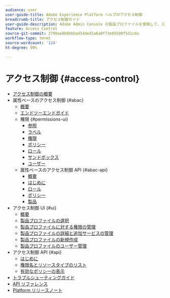 ```yaml
---
audience: user
user-guide-title: Adobe Experience Platform ヘルプのアクセス制御
breadcrumb-title: アクセス制御ガイド
user-guide-description: Adobe Admin Console の製品プロファイルを使用して、ユーザー権限を管理します。ユーザーを製品とサンドボックスに割り当てる方法について説明します。
feature: Access Control
source-git-commit: 2790ae0b0bbba454ded1a6a8f73e05500f531cda
workflow-type: tm+mt
source-wordcount: '124'
ht-degree: 98%

---
```



# アクセス制御 {#access-control}

* [アクセス制御の概要](home.md)
* 属性ベースのアクセス制御 {#abac}
   * [概要](abac/overview.md)
   * [エンドツーエンドガイド](abac/end-to-end-guide.md)
   * 権限 {#permissions-ui}
      * [参照](abac/ui/browse.md)
      * [ラベル](abac/ui/labels.md)
      * [権限](abac/ui/permissions.md)
      * [ポリシー](abac/ui/policies.md)
      * [ロール](abac/ui/roles.md)
      * [サンドボックス](abac/ui/sandboxes.md)
      * [ユーザー](abac/ui/users.md)
   * 属性ベースのアクセス制御 API {#abac-api}
      * [概要](abac/api/overview.md)
      * [はじめに](abac/api/getting-started.md)
      * [ロール](abac/api/roles.md)
      * [ポリシー](abac/api/policies.md)
      * [製品](abac/api/products.md)
* アクセス制御 UI {#ui}
   * [概要](ui/overview.md)
   * [製品プロファイルの選択](ui/browse.md)
   * [製品プロファイルに対する権限の管理](ui/permissions.md)
   * [製品プロファイルの詳細と追加サービスの管理](ui/details-and-services.md)
   * [製品プロファイルの新規作成](ui/create-profile.md)
   * [製品プロファイルのユーザー管理](ui/users.md)
* アクセス制御 API {#api}
   * [はじめに](api/getting-started.md)
   * [権限名とリソースタイプのリスト](api/permissions-and-resource-types.md)
   * [有効なポリシーの表示](api/effective-policies.md)
* [トラブルシューティングガイド](troubleshooting-guide.md)
* [API リファレンス](https://www.adobe.io/experience-platform-apis/references/access-control/)
* [Platform リリースノート](https://docs.adobe.com/content/help/ja-JP/experience-platform/release-notes/latest.html)